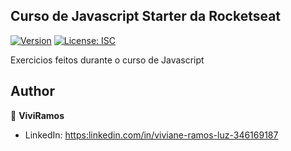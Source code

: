 ## Curso de Javascript Starter da Rocketseat
[![Version](https://img.shields.io/npm/v/e.svg)](https://www.npmjs.com/package/e)
[![License: ISC](https://img.shields.io/badge/License-ISC-yellow.svg)](#)

Exercicios feitos durante o curso de Javascript

## Author

👤 **ViviRamos**


* LinkedIn: [https:linkedin.com/in/viviane-ramos-luz-346169187](https:linkedin.com/in/viviane-ramos-luz-346169187)


